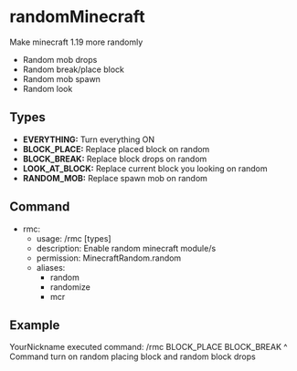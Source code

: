 # randomMinecraft
Make minecraft 1.19 more randomly
 - Random mob drops
 - Random break/place block
 - Random mob spawn
 - Random look

## Types
 - <b>EVERYTHING:</b> Turn everything ON
 - <b>BLOCK_PLACE:</b> Replace placed block on random
 - <b>BLOCK_BREAK:</b> Replace block drops on random
 - <b>LOOK_AT_BLOCK:</b> Replace current block you looking on random
 - <b>RANDOM_MOB:</b> Replace spawn mob on random

## Command
 - rmc:
     - usage: /rmc [types]
     - description: Enable random minecraft module/s
     - permission: MinecraftRandom.random
     - aliases:
       - random
       - randomize
       - mcr

## Example
 YourNickname executed command: /rmc BLOCK_PLACE BLOCK_BREAK
    ^ Command turn on random placing block and random block drops 
